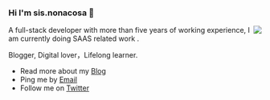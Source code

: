 ### Hi I'm sis.nonacosa 👋


<img align="right" src="https://github-readme-stats.vercel.app/api?username=pkwenda&show_icons=true&icon_color=0366d6&text_color=24292e&bg_color=ffffff&hide_title=true" />

A full-stack developer with more than five years of working experience, I am currently doing SAAS related work .

Blogger, Digital lover，Lifelong learner. 

- Read more about my [Blog](https://niubility.me/)
- Ping me by [Email](mailto:sis.nonacosa@gmail.com)
- Follow me on [Twitter](https://twitter.com/sis_nonacosa) 


